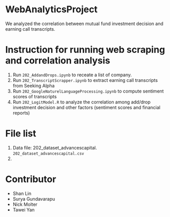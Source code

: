 WebAnalyticsProject
=====================
We analyzed the correlation between mutual fund investment decision and earning call transcripts.

# Instruction for running web scraping and correlation analysis
1. Run `202_AddandDrops.ipynb` to receate a list of company.
2. Run `202_TranscriptScrapper.ipynb` to extract earning call transcripts from Seeking Alpha
3. Run `202_GoogleNaturelLanguageProcessing.ipynb` to compute sentiment scores of transcripts
4. Run `202_LogitModel.R` to analyze the correlation among add/drop investment decision and other factors (sentiment scores and financial reports)


# File list
1. Data file: 202_dataset_advancescapital. `202_dataset_advancescapital.csv`
2. 

# Contributor
* Shan Lin
* Surya Gundavarapu
* Nick Molter
* Tawei Yan
